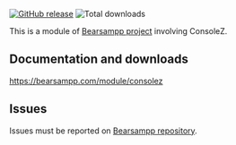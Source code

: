 [![GitHub release](https://img.shields.io/github/release/bearsampp/module-consolez.svg?style=flat-square)](https://github.com/bearsampp/module-consolez/releases/latest)
![Total downloads](https://img.shields.io/github/downloads/bearsampp/module-consolez/total.svg?style=flat-square)

This is a module of [Bearsampp project](https://github.com/bearsampp/bearsampp) involving ConsoleZ.

## Documentation and downloads

https://bearsampp.com/module/consolez

## Issues

Issues must be reported on [Bearsampp repository](https://github.com/bearsampp/bearsampp/issues).
